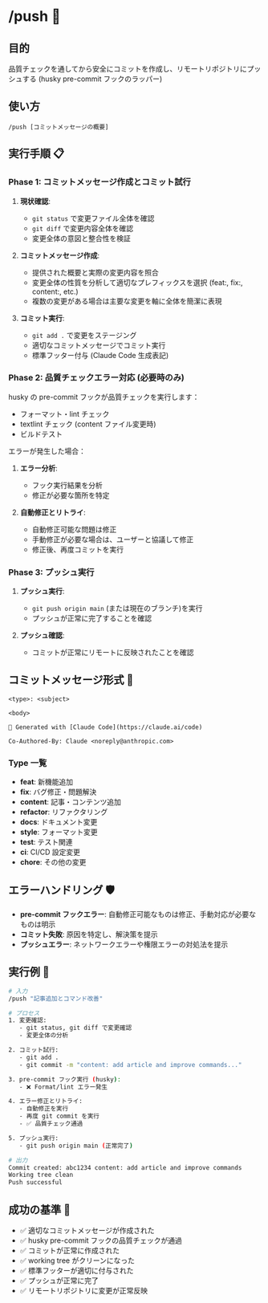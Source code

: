 # /push 🚀

## 目的

品質チェックを通してから安全にコミットを作成し、リモートリポジトリにプッシュする (husky pre-commit フックのラッパー)

## 使い方

`/push [コミットメッセージの概要]`

## 実行手順 📋

### Phase 1: コミットメッセージ作成とコミット試行

1. **現状確認**:
   - `git status` で変更ファイル全体を確認
   - `git diff` で変更内容全体を確認
   - 変更全体の意図と整合性を検証

2. **コミットメッセージ作成**:
   - 提供された概要と実際の変更内容を照合
   - 変更全体の性質を分析して適切なプレフィックスを選択 (feat:, fix:, content:, etc.)
   - 複数の変更がある場合は主要な変更を軸に全体を簡潔に表現

3. **コミット実行**:
   - `git add .` で変更をステージング
   - 適切なコミットメッセージでコミット実行
   - 標準フッター付与 (Claude Code 生成表記)

### Phase 2: 品質チェックエラー対応 (必要時のみ)

husky の pre-commit フックが品質チェックを実行します：

- フォーマット・lint チェック
- textlint チェック (content ファイル変更時)
- ビルドテスト

エラーが発生した場合：

1. **エラー分析**:
   - フック実行結果を分析
   - 修正が必要な箇所を特定

2. **自動修正とリトライ**:
   - 自動修正可能な問題は修正
   - 手動修正が必要な場合は、ユーザーと協議して修正
   - 修正後、再度コミットを実行

### Phase 3: プッシュ実行

1. **プッシュ実行**:
   - `git push origin main` (または現在のブランチ)を実行
   - プッシュが正常に完了することを確認

2. **プッシュ確認**:
   - コミットが正常にリモートに反映されたことを確認

## コミットメッセージ形式 📏

```
<type>: <subject>

<body>

🤖 Generated with [Claude Code](https://claude.ai/code)

Co-Authored-By: Claude <noreply@anthropic.com>
```

### Type 一覧

- **feat**: 新機能追加
- **fix**: バグ修正・問題解決
- **content**: 記事・コンテンツ追加
- **refactor**: リファクタリング
- **docs**: ドキュメント変更
- **style**: フォーマット変更
- **test**: テスト関連
- **ci**: CI/CD 設定変更
- **chore**: その他の変更

## エラーハンドリング 🛡️

- **pre-commit フックエラー**: 自動修正可能なものは修正、手動対応が必要なものは明示
- **コミット失敗**: 原因を特定し、解決策を提示
- **プッシュエラー**: ネットワークエラーや権限エラーの対処法を提示

## 実行例 💫

```bash
# 入力
/push "記事追加とコマンド改善"

# プロセス
1. 変更確認:
   - git status, git diff で変更確認
   - 変更全体の分析

2. コミット試行:
   - git add .
   - git commit -m "content: add article and improve commands..."

3. pre-commit フック実行 (husky):
   - ❌ Format/lint エラー発生

4. エラー修正とリトライ:
   - 自動修正を実行
   - 再度 git commit を実行
   - ✅ 品質チェック通過

5. プッシュ実行:
   - git push origin main (正常完了)

# 出力
Commit created: abc1234 content: add article and improve commands
Working tree clean
Push successful
```

## 成功の基準 🎯

- ✅ 適切なコミットメッセージが作成された
- ✅ husky pre-commit フックの品質チェックが通過
- ✅ コミットが正常に作成された
- ✅ working tree がクリーンになった
- ✅ 標準フッターが適切に付与された
- ✅ プッシュが正常に完了
- ✅ リモートリポジトリに変更が正常反映
